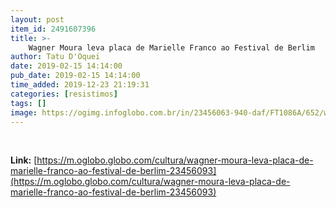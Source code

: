 ```yaml
---
layout: post
item_id: 2491607396
title: >-
    Wagner Moura leva placa de Marielle Franco ao Festival de Berlim
author: Tatu D'Oquei
date: 2019-02-15 14:14:00
pub_date: 2019-02-15 14:14:00
time_added: 2019-12-23 21:19:31
categories: [resistimos]
tags: []
image: https://ogimg.infoglobo.com.br/in/23456063-940-daf/FT1086A/652/wagner-moura-margihella.jpg
---
```


 

**Link:** [https://m.oglobo.globo.com/cultura/wagner-moura-leva-placa-de-marielle-franco-ao-festival-de-berlim-23456093](https://m.oglobo.globo.com/cultura/wagner-moura-leva-placa-de-marielle-franco-ao-festival-de-berlim-23456093)

